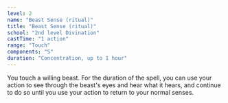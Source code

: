 ```yaml
---
level: 2
name: "Beast Sense (ritual)"
title: "Beast Sense (ritual)"
school: "2nd level Divination"
castTime: "1 action"
range: "Touch"
components: "S"
duration: "Concentration, up to 1 hour"
---
```


You touch a willing beast. For the duration of the spell, you can use your action to see through the beast's eyes and hear what it hears, and continue to do so until you use your action to return to your normal senses.
